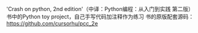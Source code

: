  'Crash on python, 2nd edition'（中译：Python编程：从入门到实践 第二版）
 书中的Python toy project，自己手写代码加注释作为练习
 书的原版配套源码：https://github.com/cursorhu/pcc_2e
 
